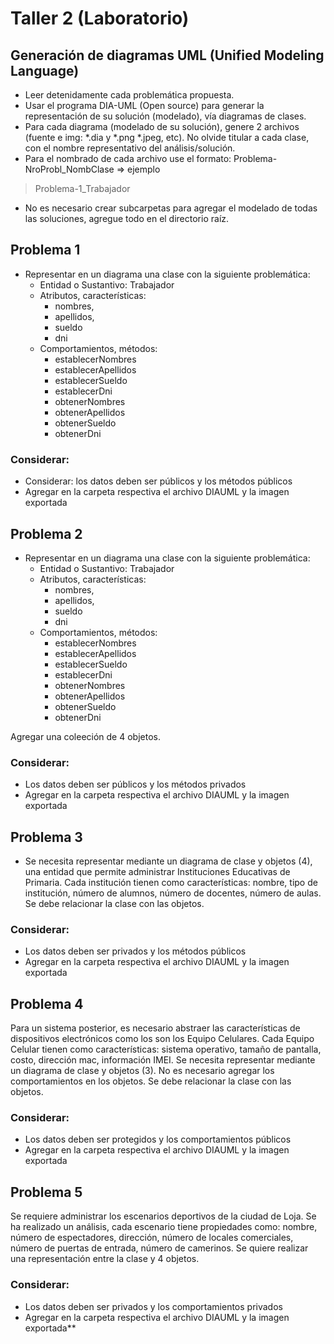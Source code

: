 # Taller 2 (Laboratorio)

## Generación de diagramas UML (Unified Modeling Language)

* Leer detenidamente cada problemática propuesta.
* Usar el programa DIA-UML (Open source) para generar la representación de su solución (modelado), vía diagramas de clases.
* Para cada diagrama (modelado de su solución), genere 2 archivos (fuente e img: \*.dia y \*.png \*.jpeg, etc). No olvide titular a cada clase, con el nombre representativo del análisis/solución.
* Para el nombrado de cada archivo use el formato: Problema-NroProbl_NombClase => ejemplo 
> Problema-1_Trabajador
* No es necesario crear subcarpetas para agregar el modelado de todas las soluciones, agregue todo en el directorio raíz.

## Problema 1

* Representar en un diagrama una clase con la siguiente problemática:
	* Entidad o Sustantivo: Trabajador
	* Atributos, características: 
	 	* nombres, 
	 	* apellidos, 
	 	* sueldo
	 	* dni
	* Comportamientos, métodos: 
		* establecerNombres
		* establecerApellidos
		* establecerSueldo
		* establecerDni
		* obtenerNombres
		* obtenerApellidos
		* obtenerSueldo
		* obtenerDni

### Considerar:
- Considerar: los datos deben ser públicos y los métodos públicos
- Agregar en la carpeta respectiva el archivo DIAUML y la imagen exportada

## Problema 2
* Representar en un diagrama una clase con la siguiente problemática:
	* Entidad o Sustantivo: Trabajador
	* Atributos, características: 
	 	* nombres, 
	 	* apellidos, 
	 	* sueldo
	 	* dni
	* Comportamientos, métodos: 
		* establecerNombres
		* establecerApellidos
		* establecerSueldo
		* establecerDni
		* obtenerNombres
		* obtenerApellidos
		* obtenerSueldo
		* obtenerDni
		
Agregar una coleeción de 4 objetos.

### Considerar:
- Los datos deben ser públicos y los métodos privados
- Agregar en la carpeta respectiva el archivo DIAUML y la imagen exportada

## Problema 3

* Se necesita representar mediante un diagrama de clase y objetos (4), una entidad que permite administrar Instituciones Educativas de Primaria. Cada institución tienen como características: nombre, tipo de institución, número de alumnos, número de docentes, número de aulas.
Se debe relacionar la clase con las objetos. 

### Considerar:
- Los datos deben ser privados y los métodos públicos
- Agregar en la carpeta respectiva el archivo DIAUML y la imagen exportada

## Problema 4

Para un sistema posterior, es necesario abstraer las características de dispositivos electrónicos como los son los Equipo Celulares. Cada Equipo Celular tienen como características: sistema operativo, tamaño de pantalla, costo, dirección mac, información IMEI. Se necesita representar mediante un diagrama de clase y objetos (3). No es necesario agregar los comportamientos en los objetos. Se debe relacionar la clase con las objetos. 

### Considerar: 
- Los datos deben ser protegidos y los comportamientos públicos
- Agregar en la carpeta respectiva el archivo DIAUML y la imagen exportada
 
## Problema 5

Se requiere administrar los escenarios deportivos de la ciudad de Loja. Se ha realizado un análisis, cada escenario tiene propiedades como: nombre, número de espectadores, dirección, número de locales comerciales, número de puertas de entrada, número de camerinos. Se quiere realizar una representación entre la clase y 4 objetos.

### Considerar:
- Los datos deben ser privados y los comportamientos privados
- Agregar en la carpeta respectiva el archivo DIAUML y la imagen exportada**
